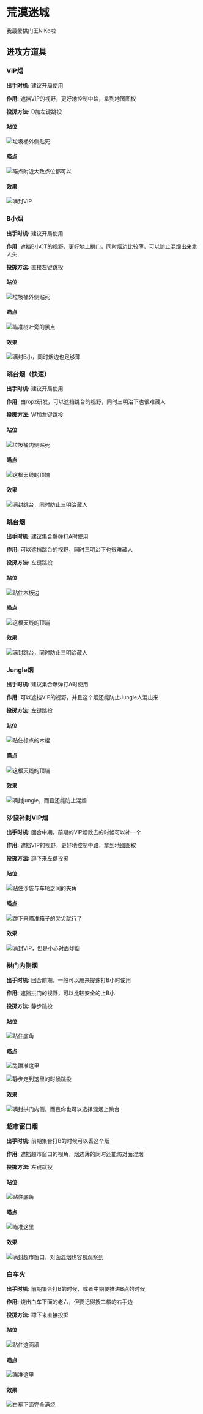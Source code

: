# 荒漠迷城

我最爱拱门王NiKo啦

## 进攻方道具

### VIP烟

**出手时机:** 建议开局使用

**作用:** 遮挡VIP的视野，更好地控制中路，拿到地图图权

**投掷方法:** D加左键跳投

<!-- tabs:start -->

#### **站位**

![](images/mirage/trashout.jpg '垃圾桶外侧贴死')

#### **瞄点**

![](images/mirage/vipch.jpg '瞄点附近大致点位都可以')

#### **效果**

![](images/mirage/vipresult.jpg '满封VIP')

<!-- tabs:end -->

### B小烟

**出手时机:** 建议开局使用

**作用:** 遮挡B小CT的视野，更好地上拱门，同时烟边比较薄，可以防止混烟出来拿人头

**投掷方法:** 直接左键跳投

<!-- tabs:start -->

#### **站位**

![](images/mirage/trashout.jpg '垃圾桶外侧贴死')

#### **瞄点**

![](images/mirage/bshortch.jpg '瞄准树叶旁的黑点')

#### **效果**

![](images/mirage/bshortresult.jpg '满封B小，同时烟边也足够薄')

<!-- tabs:end -->

### 跳台烟（快速）

**出手时机:** 建议开局使用

**作用:** 由ropz研发，可以遮挡跳台的视野，同时三明治下也很难藏人

**投掷方法:** W加左键跳投

<!-- tabs:start -->

#### **站位**

![](images/mirage/trash.jpg '垃圾桶内侧贴死')

#### **瞄点**

![](images/mirage/stairsch.jpg '这根天线的顶端')

#### **效果**

![](images/mirage/stairsresult.jpg '满封跳台，同时防止三明治藏人')

<!-- tabs:end -->

### 跳台烟

**出手时机:** 建议集合爆弹打A时使用

**作用:** 可以遮挡跳台的视野，同时三明治下也很难藏人

**投掷方法:** 左键跳投

<!-- tabs:start -->

#### **站位**

![](images/mirage/wood.jpg '贴住木板边')

#### **瞄点**

![](images/mirage/stairsch.jpg '这根天线的顶端')

#### **效果**

![](images/mirage/stairsresult.jpg '满封跳台，同时防止三明治藏人')

<!-- tabs:end -->

### Jungle烟

**出手时机:** 建议集合爆弹打A时使用

**作用:** 可以遮挡VIP的视野，并且这个烟还能防止Jungle人混出来

**投掷方法:** 左键跳投

<!-- tabs:start -->

#### **站位**

![](images/mirage/junglep.jpg '贴住标点的木棍')

#### **瞄点**

![](images/mirage/junglech.jpg '这根天线的顶端')

#### **效果**

![](images/mirage/jungleresult.jpg '满封jungle，而且还能防止混烟')

<!-- tabs:end -->

### 沙袋补封VIP烟

**出手时机:** 回合中期，前期的VIP烟散去的时候可以补一个

**作用:** 遮挡VIP的视野，更好地控制中路，拿到地图图权

**投掷方法:** 蹲下来左键投掷

<!-- tabs:start -->

#### **站位**

![](images/mirage/car.jpg '贴住沙袋与车轮之间的夹角')

#### **瞄点**

![](images/mirage/midch.jpg '蹲下来瞄准箱子的尖尖就行了')

#### **效果**

![](images/mirage/midresult.jpg '满封VIP，但是小心对面炸烟')

<!-- tabs:end -->

### 拱门内侧烟

**出手时机:** 回合前期，一般可以用来提速打B小时使用

**作用:** 遮挡拱门的视野，可以比较安全的上B小

**投掷方法:** 静步跳投

<!-- tabs:start -->

#### **站位**

![](images/mirage/doorp.jpg '贴住底角')

#### **瞄点**

![](images/mirage/doorfch.jpg '先瞄准这里')

![](images/mirage/doorech.jpg '静步走到这里的时候跳投')

#### **效果**

![](images/mirage/doorresult.jpg '满封拱门内侧，而且你也可以选择混烟上跳台')

<!-- tabs:end -->

### 超市窗口烟

**出手时机:** 前期集合打B的时候可以丢这个烟

**作用:** 遮挡超市窗口的视角，烟边薄的同时还能防对面混烟

**投掷方法:** 左键跳投

<!-- tabs:start -->

#### **站位**

![](images/mirage/marketp.jpg '贴住底角')

#### **瞄点**

![](images/mirage/marketch.jpg '瞄准这里')

#### **效果**

![](images/mirage/marketresult.jpg '满封超市窗口，对面混烟也容易观察到')

<!-- tabs:end -->

### 白车火

**出手时机:** 前期集合打B的时候，或者中期要推进B点的时候

**作用:** 烧出白车下面的老六，但要记得搜二楼的右手边

**投掷方法:** 蹲下来直接投掷

<!-- tabs:start -->

#### **站位**

![](images/mirage/whitep.jpg '贴住这面墙')

#### **瞄点**

![](images/mirage/whitech.jpg '瞄准这里')

#### **效果**

![](images/mirage/whiteresult.jpg '白车下面完全满烧')

<!-- tabs:end -->